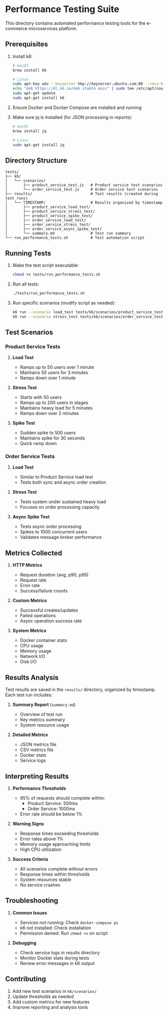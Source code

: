 # Performance Testing Suite

This directory contains automated performance testing tools for the e-commerce microservices platform.

## Prerequisites

1. Install k6:
   ```bash
   # macOS
   brew install k6

   # Linux
   sudo apt-key adv --keyserver hkp://keyserver.ubuntu.com:80 --recv-keys C5AD17C747E3415A3642D57D77C6C491D6AC1D69
   echo "deb https://dl.k6.io/deb stable main" | sudo tee /etc/apt/sources.list.d/k6.list
   sudo apt-get update
   sudo apt-get install k6
   ```

2. Ensure Docker and Docker Compose are installed and running
3. Make sure jq is installed (for JSON processing in reports):
   ```bash
   # macOS
   brew install jq

   # Linux
   sudo apt-get install jq
   ```

## Directory Structure

```
tests/
├── k6/
│   └── scenarios/
│       ├── product_service_test.js   # Product service test scenarios
│       └── order_service_test.js     # Order service test scenarios
├── results/                          # Test results (created during test runs)
│   └── TIMESTAMP/                    # Results organized by timestamp
│       ├── product_service_load_test/
│       ├── product_service_stress_test/
│       ├── product_service_spike_test/
│       ├── order_service_load_test/
│       ├── order_service_stress_test/
│       ├── order_service_async_spike_test/
│       └── summary.md                # Test run summary
└── run_performance_tests.sh          # Test automation script
```

## Running Tests

1. Make the test script executable:
   ```bash
   chmod +x tests/run_performance_tests.sh
   ```

2. Run all tests:
   ```bash
   ./tests/run_performance_tests.sh
   ```

3. Run specific scenarios (modify script as needed):
   ```bash
   k6 run --scenario load_test tests/k6/scenarios/product_service_test.js
   k6 run --scenario stress_test tests/k6/scenarios/order_service_test.js
   ```

## Test Scenarios

### Product Service Tests
1. **Load Test**
   - Ramps up to 50 users over 1 minute
   - Maintains 50 users for 3 minutes
   - Ramps down over 1 minute

2. **Stress Test**
   - Starts with 50 users
   - Ramps up to 200 users in stages
   - Maintains heavy load for 5 minutes
   - Ramps down over 2 minutes

3. **Spike Test**
   - Sudden spike to 500 users
   - Maintains spike for 30 seconds
   - Quick ramp down

### Order Service Tests
1. **Load Test**
   - Similar to Product Service load test
   - Tests both sync and async order creation

2. **Stress Test**
   - Tests system under sustained heavy load
   - Focuses on order processing capacity

3. **Async Spike Test**
   - Tests async order processing
   - Spikes to 1000 concurrent users
   - Validates message broker performance

## Metrics Collected

1. **HTTP Metrics**
   - Request duration (avg, p90, p95)
   - Request rate
   - Error rate
   - Success/failure counts

2. **Custom Metrics**
   - Successful creates/updates
   - Failed operations
   - Async operation success rate

3. **System Metrics**
   - Docker container stats
   - CPU usage
   - Memory usage
   - Network I/O
   - Disk I/O

## Results Analysis

Test results are saved in the `results/` directory, organized by timestamp. Each test run includes:

1. **Summary Report** (`summary.md`)
   - Overview of test run
   - Key metrics summary
   - System resource usage

2. **Detailed Metrics**
   - JSON metrics file
   - CSV metrics file
   - Docker stats
   - Service logs

## Interpreting Results

1. **Performance Thresholds**
   - 95% of requests should complete within:
     - Product Service: 500ms
     - Order Service: 1000ms
   - Error rate should be below 1%

2. **Warning Signs**
   - Response times exceeding thresholds
   - Error rates above 1%
   - Memory usage approaching limits
   - High CPU utilization

3. **Success Criteria**
   - All scenarios complete without errors
   - Response times within thresholds
   - System resources stable
   - No service crashes

## Troubleshooting

1. **Common Issues**
   - Services not running: Check `docker-compose ps`
   - k6 not installed: Check installation
   - Permission denied: Run `chmod +x` on script

2. **Debugging**
   - Check service logs in results directory
   - Monitor Docker stats during tests
   - Review error messages in k6 output

## Contributing

1. Add new test scenarios in `k6/scenarios/`
2. Update thresholds as needed
3. Add custom metrics for new features
4. Improve reporting and analysis tools 